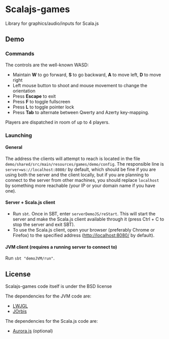 # Scalajs-games

Library for graphics/audio/inputs for Scala.js

## Demo

### Commands

The controls are the well-known WASD:
* Maintain **W** to go forward, **S** to go backward, **A** to move left, **D** to move right
* Left mouse button to shoot and mouse movement to change the orientation
* Press **Escape** to exit
* Press **F** to toggle fullscreen
* Press **L** to toggle pointer lock
* Press **Tab** to alternate between Qwerty and Azerty key-mapping.

Players are dispatched in room of up to 4 players.

### Launching

#### General

The address the clients will attempt to reach is located in the file ```demo/shared/src/main/resources/games/demo/config```. The responsible line is ```server=ws://localhost:8080/``` by default, which should be fine if you are using both the server and the client locally, but if you are planning to connect to the server from other machines, you should replace ```localhost``` by something more reachable (your IP or your domain name if you have one).

#### Server + Scala.js client

* Run ```sbt```. Once in SBT, enter ```serverDemoJS/reStart```. This will start the server and make the Scala.js client available through it (press Ctrl + C to stop the server and exit SBT).
* To use the Scala.js client, open your browser (preferably Chrome or Firefox) to the specified address ([http://localhost:8080/](http://localhost:8080/) by default).

#### JVM client (requires a running server to connect to)

Run ```sbt "demoJVM/run"```.

## License

Scalajs-games code itself is under the BSD license

The dependencies for the JVM code are:
* [LWJGL](https://github.com/LWJGL/lwjgl)
* [JOrbis](http://www.jcraft.com/jorbis/)

The dependencies for the Scala.js code are:
* [Aurora.js](https://github.com/audiocogs/aurora.js) (optional)
